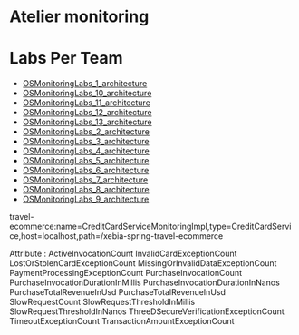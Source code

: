 # Atelier monitoring #

# Labs Per Team #
  * [OSMonitoringLabs\_1\_architecture](OSMonitoringLabs_1_architecture.md)
  * [OSMonitoringLabs\_10\_architecture](OSMonitoringLabs_10_architecture.md)
  * [OSMonitoringLabs\_11\_architecture](OSMonitoringLabs_11_architecture.md)
  * [OSMonitoringLabs\_12\_architecture](OSMonitoringLabs_12_architecture.md)
  * [OSMonitoringLabs\_13\_architecture](OSMonitoringLabs_13_architecture.md)
  * [OSMonitoringLabs\_2\_architecture](OSMonitoringLabs_2_architecture.md)
  * [OSMonitoringLabs\_3\_architecture](OSMonitoringLabs_3_architecture.md)
  * [OSMonitoringLabs\_4\_architecture](OSMonitoringLabs_4_architecture.md)
  * [OSMonitoringLabs\_5\_architecture](OSMonitoringLabs_5_architecture.md)
  * [OSMonitoringLabs\_6\_architecture](OSMonitoringLabs_6_architecture.md)
  * [OSMonitoringLabs\_7\_architecture](OSMonitoringLabs_7_architecture.md)
  * [OSMonitoringLabs\_8\_architecture](OSMonitoringLabs_8_architecture.md)
  * [OSMonitoringLabs\_9\_architecture](OSMonitoringLabs_9_architecture.md)



travel-ecommerce:name=CreditCardServiceMonitoringImpl,type=CreditCardService,host=localhost,path=/xebia-spring-travel-ecommerce

Attribute :
ActiveInvocationCount
InvalidCardExceptionCount
LostOrStolenCardExceptionCount
MissingOrInvalidDataExceptionCount
PaymentProcessingExceptionCount
PurchaseInvocationCount
PurchaseInvocationDurationInMillis
PurchaseInvocationDurationInNanos
PurchaseTotalRevenueInUsd
PurchaseTotalRevenueInUsd
SlowRequestCount
SlowRequestThresholdInMillis
SlowRequestThresholdInNanos
ThreeDSecureVerificationExceptionCount
TimeoutExceptionCount
TransactionAmountExceptionCount